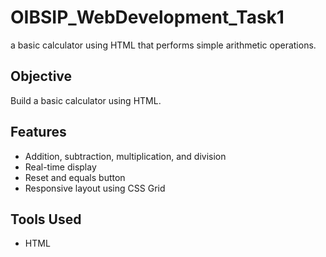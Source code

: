 # OIBSIP_WebDevelopment_Task1
a basic calculator using HTML that performs simple arithmetic operations.
## Objective
Build a basic calculator using HTML.

## Features
- Addition, subtraction, multiplication, and division
- Real-time display
- Reset and equals button
- Responsive layout using CSS Grid

## Tools Used
- HTML
